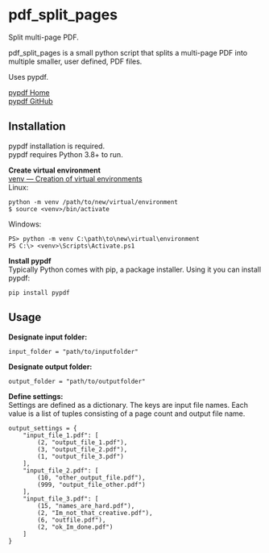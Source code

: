 # pdf_split_pages
Split multi-page PDF.

pdf_split_pages is a small python script that splits a multi-page PDF into multiple smaller, user defined, PDF files. 

Uses pypdf.  

[pypdf Home](https://pypdf2.readthedocs.io/en/3.x/index.html)  
[pypdf GitHub](https://github.com/py-pdf/pypdf)


## Installation
pypdf installation is required.  
pypdf requires Python 3.8+ to run.

**Create virtual environment**  
[venv — Creation of virtual environments](https://docs.python.org/3/library/venv.html)  
Linux:  

    python -m venv /path/to/new/virtual/environment
    $ source <venv>/bin/activate

Windows:  

    PS> python -m venv C:\path\to\new\virtual\environment
    PS C:\> <venv>\Scripts\Activate.ps1

**Install pypdf**  
Typically Python comes with pip, a package installer. Using it you can install pypdf:

    pip install pypdf

## Usage

**Designate input folder:**

    input_folder = "path/to/inputfolder"

**Designate output folder:**

    output_folder = "path/to/outputfolder" 

**Define settings:**  
Settings are defined as a dictionary. The keys are input file names. Each value is a list of tuples consisting of a page count and output file name.

    output_settings = {
        "input_file_1.pdf": [
            (2, "output_file_1.pdf"),
            (3, "output_file_2.pdf"),
            (1, "output_file_3.pdf")
        ],
        "input_file_2.pdf": [
            (10, "other_output_file.pdf"),
            (999, "output_file_other.pdf")
        ],
        "input_file_3.pdf": [
            (15, "names_are_hard.pdf"),
            (2, "Im_not_that_creative.pdf"),
            (6, "outfile.pdf"),
            (2, "ok_Im_done.pdf")
        ]
    }

